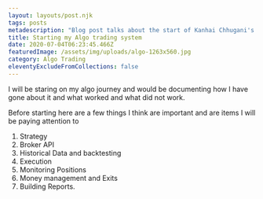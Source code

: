 ```yaml
---
layout: layouts/post.njk
tags: posts
metadescription: "Blog post talks about the start of Kanhai Chhugani's Journey in Algo Trading"
title: Starting my Algo trading system
date: 2020-07-04T06:23:45.466Z
featuredImage: /assets/img/uploads/algo-1263x560.jpg
category: Algo Trading
eleventyExcludeFromCollections: false
---
```

I will be staring on my algo journey and would be documenting how I have gone about it and what worked and what did not work.

Before starting here are a few things I think are important and are items I will be paying attention to

1. Strategy
2. Broker API
3. Historical Data and backtesting
4. Execution 
5. Monitoring Positions
6. Money management and Exits
7. Building Reports.